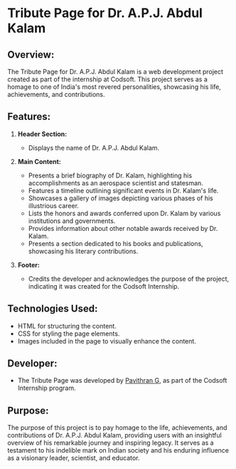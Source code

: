 # Tribute Page for Dr. A.P.J. Abdul Kalam

## Overview:
The Tribute Page for Dr. A.P.J. Abdul Kalam is a web development project created as part of the internship at Codsoft. This project serves as a homage to one of India's most revered personalities, showcasing his life, achievements, and contributions.

## Features:
1. **Header Section:**
   - Displays the name of Dr. A.P.J. Abdul Kalam.

2. **Main Content:**
   - Presents a brief biography of Dr. Kalam, highlighting his accomplishments as an aerospace scientist and statesman.
   - Features a timeline outlining significant events in Dr. Kalam's life.
   - Showcases a gallery of images depicting various phases of his illustrious career.
   - Lists the honors and awards conferred upon Dr. Kalam by various institutions and governments.
   - Provides information about other notable awards received by Dr. Kalam.
   - Presents a section dedicated to his books and publications, showcasing his literary contributions.

3. **Footer:**
   - Credits the developer and acknowledges the purpose of the project, indicating it was created for the Codsoft Internship.

## Technologies Used:
- HTML for structuring the content.
- CSS for styling the page elements.
- Images included in the page to visually enhance the content.

## Developer:
- The Tribute Page was developed by [Pavithran G](https://www.linkedin.com/in/pavithran-g-b66bb924b/), as part of the Codsoft Internship program.

## Purpose:
The purpose of this project is to pay homage to the life, achievements, and contributions of Dr. A.P.J. Abdul Kalam, providing users with an insightful overview of his remarkable journey and inspiring legacy. It serves as a testament to his indelible mark on Indian society and his enduring influence as a visionary leader, scientist, and educator.

